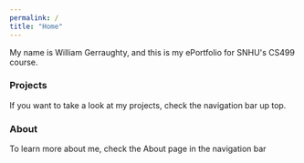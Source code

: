 ```yaml
---
permalink: /
title: "Home"
---
```


My name is William Gerraughty, and this is my ePortfolio for SNHU's CS499 course.

### Projects
If you want to take a look at my projects, check the navigation bar up top.

### About
To learn more about me, check the About page in the navigation bar
